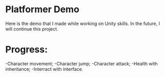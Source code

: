 # Platformer Demo
Here is the demo that I made while working on Unity skills. In the future, I will continue this project.
# Progress:
-Character movement;
-Character jump;
-Character attack;
-Health with inheritance;
-Interract with interface.
